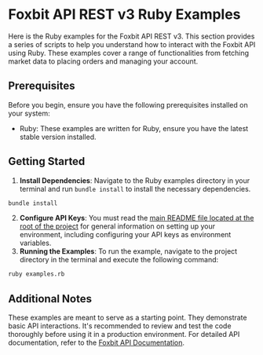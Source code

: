 # Foxbit API REST v3 Ruby Examples

Here is the Ruby examples for the Foxbit API REST v3. This section provides a series of scripts to help you understand how to interact with the Foxbit API using Ruby. These examples cover a range of functionalities from fetching market data to placing orders and managing your account.

## Prerequisites

Before you begin, ensure you have the following prerequisites installed on your system:

- Ruby: These examples are written for Ruby, ensure you have the latest stable version installed.

## Getting Started

1. **Install Dependencies**: Navigate to the Ruby examples directory in your terminal and run `bundle install` to install the necessary dependencies.

```bash
bundle install
```

2. **Configure API Keys**: You must read the [main README file located at the root of the project](https://github.com/foxbit-group/foxbit-api-samples?tab=readme-ov-file#getting-started) for general information on setting up your environment, including configuring your API keys as environment variables.
3. **Running the Examples**: To run the example, navigate to the project directory in the terminal and execute the following command:

```bash
ruby examples.rb
```

## Additional Notes

These examples are meant to serve as a starting point. They demonstrate basic API interactions. It's recommended to review and test the code thoroughly before using it in a production environment.
For detailed API documentation, refer to the [Foxbit API Documentation](https://docs.foxbit.com.br/rest/v3/).
